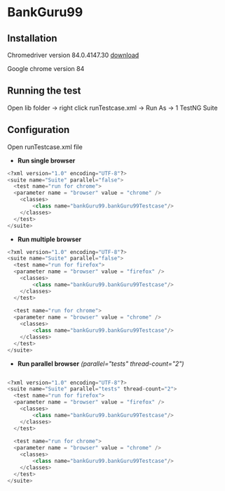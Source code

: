 # BankGuru99

## Installation
Chromedriver version 84.0.4147.30 [download](https://chromedriver.storage.googleapis.com/index.html?path=84.0.4147.30/)

Google chrome version 84

## Running the test
Open lib folder -> right click runTestcase.xml -> Run As -> 1 TestNG Suite

## Configuration 
Open runTestcase.xml file
- **Run single browser** 
```python
<?xml version="1.0" encoding="UTF-8"?>
<suite name="Suite" parallel="false">
  <test name="run for chrome">
  <parameter name = "browser" value = "chrome" />
    <classes>
    	<class name="bankGuru99.bankGuru99Testcase"/>
    </classes>
  </test>
</suite> 	

```
- **Run multiple browser** 
```python
<?xml version="1.0" encoding="UTF-8"?>
<suite name="Suite" parallel="false">
  <test name="run for firefox">
  <parameter name = "browser" value = "firefox" />
    <classes>
    	<class name="bankGuru99.bankGuru99Testcase"/>
    </classes>
  </test>
  
  <test name="run for chrome">
  <parameter name = "browser" value = "chrome" />
    <classes>
    	<class name="bankGuru99.bankGuru99Testcase"/>
    </classes>
  </test>
</suite> 	

```

- **Run parallel browser** *(parallel="tests" thread-count="2")*
```python

<?xml version="1.0" encoding="UTF-8"?>
<suite name="Suite" parallel="tests" thread-count="2">
  <test name="run for firefox">
  <parameter name = "browser" value = "firefox" />
    <classes>
    	<class name="bankGuru99.bankGuru99Testcase"/>
    </classes>
  </test>
  
  <test name="run for chrome">
  <parameter name = "browser" value = "chrome" />
    <classes>
    	<class name="bankGuru99.bankGuru99Testcase"/>
    </classes>
  </test>
</suite> 	


```

